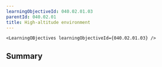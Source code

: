 ```yaml
---
learningObjectiveId: 040.02.01.03
parentId: 040.02.01
title: High-altitude environment
---
```


```tsx eval
<LearningOBjectives learningObjectiveId={040.02.01.03} />
```

## Summary
